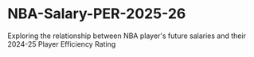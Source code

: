 # NBA-Salary-PER-2025-26
Exploring the relationship between NBA player's future salaries and their 2024-25 Player Efficiency Rating
